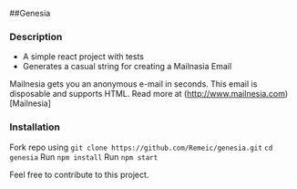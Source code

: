 ##Genesia

### Description

- A simple react project with tests
- Generates a casual string for creating a Mailnasia Email

Mailnesia gets you an anonymous e-mail in seconds. This email is disposable and supports HTML.
Read more at (http://www.mailnesia.com)[Mailnesia]

### Installation

Fork repo using `git clone https://github.com/Remeic/genesia.git`
`cd genesia`
Run `npm install`
Run `npm start`

Feel free to contribute to this project.
